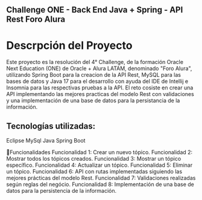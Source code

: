 ## Challenge ONE - Back End Java + Spring - API Rest Foro Alura ##

# Descrpción del Proyecto #
Este proyecto es la resolución del 4° Challenge, de la formación Oracle Next Education (ONE) de Oracle + Alura LATAM, denominado "Foro Alura", utilizando Spring Boot para la creacion de la API Rest, MySQL para las bases de datos y Java 17 para el desarrollo con ayuda del IDE de Intellij e Insomnia para las respectivas pruebas a la API. 
El reto cosiste en crear una API implementando las mejores practicas del modelo Rest con validaciones y una implementación de una base de datos para la persistancia de la información.

## Tecnologías utilizadas:
Eclipse
MySql
Java
Spring Boot

🔨Funcionalidades
Funcionalidad 1: Crear un nuevo tópico.
Funcionalidad 2: Mostrar todos los tópicos creados.
Funcionalidad 3: Mostrar un tópico específico.
Funcionalidad 4: Actualizar un tópico.
Funcionalidad 5: Eliminar un tópico.
Funcionalidad 6: API con rutas implementadas siguiendo las mejores prácticas del modelo Rest.
Funcionalidad 7: Validaciones realizadas según reglas del negócio.
Funcionalidad 8: Implementación de una base de datos para la persistencia de la información.
